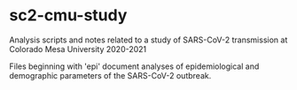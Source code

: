 # sc2-cmu-study
Analysis scripts and notes related to a study of SARS-CoV-2 transmission at Colorado Mesa University 2020-2021

Files beginning with 'epi' document analyses of epidemiological and demographic parameters of the SARS-CoV-2 outbreak.
